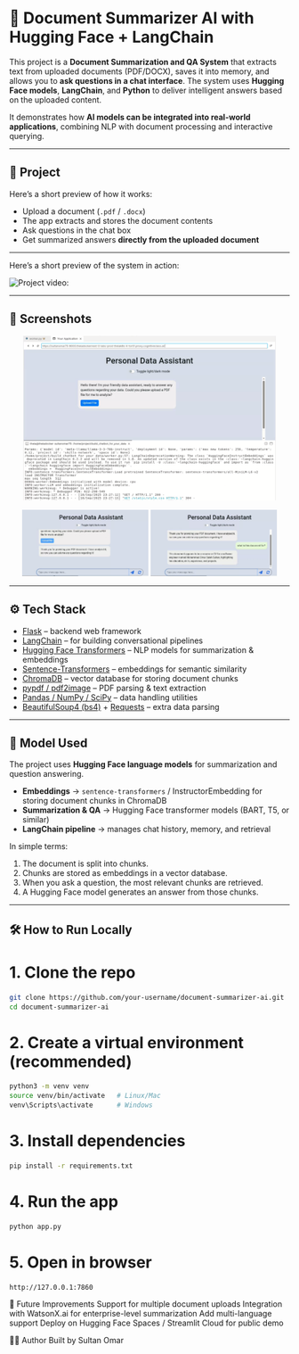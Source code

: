 # 📄 Document Summarizer AI with Hugging Face + LangChain

This project is a **Document Summarization and QA System** that extracts text from uploaded documents (PDF/DOCX), saves it into memory, and allows you to **ask questions in a chat interface**.
The system uses **Hugging Face models**, **LangChain**, and **Python** to deliver intelligent answers based on the uploaded content.

It demonstrates how **AI models can be integrated into real-world applications**, combining NLP with document processing and interactive querying.

---

## 🚀 Project

Here’s a short preview of how it works:

- Upload a document (`.pdf` / `.docx`)
- The app extracts and stores the document contents
- Ask questions in the chat box
- Get summarized answers **directly from the uploaded document**

---




Here’s a short preview of the system in action:

![Project video: ](media/vid_one.gif)

---



## 📸 Screenshots

<p align="center">
  <img src="media/img_one.png" width="90%" />

</p>

<p align="center">
  <img src="media/img_two.png" width="45%" />
  <img src="media/img_three.png" width="45%" />
</p>

---

## ⚙️ Tech Stack

- [Flask](https://flask.palletsprojects.com/) – backend web framework
- [LangChain](https://www.langchain.com/) – for building conversational pipelines
- [Hugging Face Transformers](https://huggingface.co/docs/transformers/index) – NLP models for summarization & embeddings
- [Sentence-Transformers](https://www.sbert.net/) – embeddings for semantic similarity
- [ChromaDB](https://docs.trychroma.com/) – vector database for storing document chunks
- [pypdf / pdf2image](https://pypi.org/project/pypdf/) – PDF parsing & text extraction
- [Pandas / NumPy / SciPy](https://pandas.pydata.org/) – data handling utilities
- [BeautifulSoup4 (bs4)](https://www.crummy.com/software/BeautifulSoup/) + [Requests](https://docs.python-requests.org/) – extra data parsing

---

## 🧠 Model Used

The project uses **Hugging Face language models** for summarization and question answering.

- **Embeddings** → `sentence-transformers` / InstructorEmbedding for storing document chunks in ChromaDB
- **Summarization & QA** → Hugging Face transformer models (BART, T5, or similar)
- **LangChain pipeline** → manages chat history, memory, and retrieval

In simple terms:
1. The document is split into chunks.
2. Chunks are stored as embeddings in a vector database.
3. When you ask a question, the most relevant chunks are retrieved.
4. A Hugging Face model generates an answer from those chunks.

---

## 🛠️ How to Run Locally

# 1. Clone the repo
```bash
git clone https://github.com/your-username/document-summarizer-ai.git
cd document-summarizer-ai
```

# 2. Create a virtual environment (recommended)
```bash
python3 -m venv venv
source venv/bin/activate   # Linux/Mac
venv\Scripts\activate      # Windows
```
# 3. Install dependencies
```bash
pip install -r requirements.txt
```
# 4. Run the app
```bash
python app.py
```
# 5. Open in browser
```bash
http://127.0.0.1:7860
```

🔮 Future Improvements
Support for multiple document uploads
Integration with WatsonX.ai for enterprise-level summarization
Add multi-language support
Deploy on Hugging Face Spaces / Streamlit Cloud for public demo

👨‍💻 Author
Built by Sultan Omar